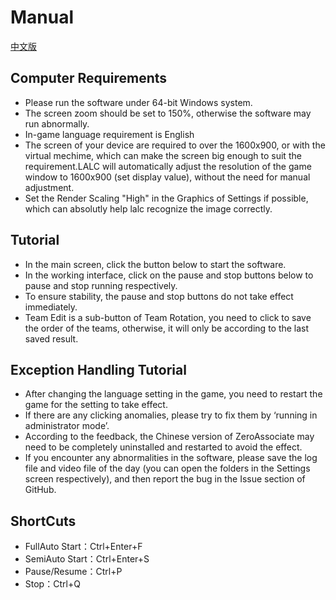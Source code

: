 # Manual
[中文版](manual_cn.md)
## Computer Requirements
- Please run the software under 64-bit Windows system.
- The screen zoom should be set to 150%, otherwise the software may run abnormally.
- In-game language requirement is English
- The screen of your device are required to over the 1600x900, or with the virtual mechime, which can make the screen big enough to suit the requirement.LALC will automatically adjust the resolution of the game window to 1600x900 (set display value), without the need for manual adjustment.
- Set the Render Scaling "High" in the Graphics of Settings if possible, which can absolutly help lalc recognize the image correctly.
## Tutorial
- In the main screen, click the button below to start the software.
- In the working interface, click on the pause and stop buttons below to pause and stop running respectively.
- To ensure stability, the pause and stop buttons do not take effect immediately.
- Team Edit is a sub-button of Team Rotation, you need to click to save the order of the teams, otherwise, it will only be according to the last saved result.
## Exception Handling Tutorial
- After changing the language setting in the game, you need to restart the game for the setting to take effect.
- If there are any clicking anomalies, please try to fix them by ‘running in administrator mode’.
- According to the feedback, the Chinese version of ZeroAssociate may need to be completely uninstalled and restarted to avoid the effect.
- If you encounter any abnormalities in the software, please save the log file and video file of the day (you can open the folders in the Settings screen respectively), and then report the bug in the Issue section of GitHub.
## ShortCuts
- FullAuto Start：Ctrl+Enter+F
- SemiAuto Start：Ctrl+Enter+S
- Pause/Resume：Ctrl+P
- Stop：Ctrl+Q
